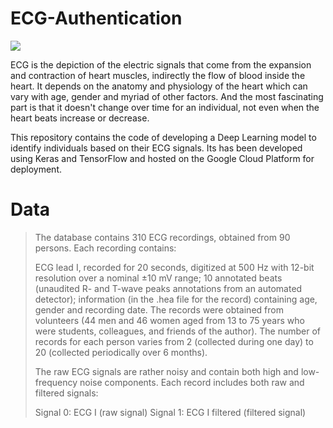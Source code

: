 # ECG-Authentication

![](https://github.com/amanbasu/ECG-Authentication/blob/master/images/result.png)

ECG is the depiction of the electric signals that come from the expansion and contraction of heart muscles, indirectly the flow of blood inside the heart. It depends on the anatomy and physiology of the heart which can vary with age, gender and myriad of other factors. And the most fascinating part is that it doesn't change over time for an individual, not even when the heart beats increase or decrease. 

This repository contains the code of developing a Deep Learning model to identify individuals based on their ECG signals. Its has been developed using Keras and TensorFlow and hosted on the Google Cloud Platform for deployment.

# Data

> The database contains 310 ECG recordings, obtained from 90 persons. Each recording contains:
> 
> ECG lead I, recorded for 20 seconds, digitized at 500 Hz with 12-bit resolution over a nominal ±10 mV range;
10 annotated beats (unaudited R- and T-wave peaks annotations from an automated detector);
information (in the .hea file for the record) containing age, gender and recording date.
> The records were obtained from volunteers (44 men and 46 women aged from 13 to 75 years who were students, colleagues, and friends of the author). The number of records for each person varies from 2 (collected during one day) to 20 (collected periodically over 6 months).
> 
> The raw ECG signals are rather noisy and contain both high and low-frequency noise components. Each record includes both raw and filtered signals:
> 
> Signal 0: ECG I (raw signal)
> Signal 1: ECG I filtered (filtered signal)
